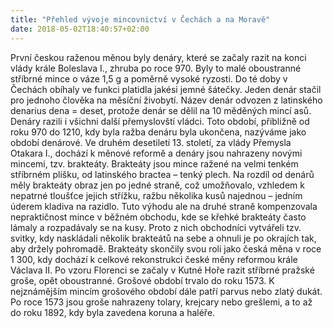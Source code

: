 ```yaml
---
title: "Přehled vývoje mincovnictví v Čechách a na Moravě"
date: 2018-05-02T18:40:57+02:00
---
```


První českou raženou měnou byly denáry, které se začaly razit na konci vlády krále Boleslava I., zhruba po roce 970. Byly to malé oboustranné stříbrné mince o váze 1,5 g a poměrně vysoké ryzosti. Do té doby v Čechách obíhaly ve funkci platidla jakési jemné šátečky. Jeden denár stačil pro jednoho člověka na měsíční živobytí. Název denár odvozen z latinského denarius dena = deset, protože denár se dělil na 10 měděných mincí asů.
Denáry razili i všichni další přemyslovští vládci. Toto období, přibližně od roku 970 do 1210, kdy byla ražba denáru byla ukončena, nazýváme jako období denárové. Ve druhém desetiletí 13. století, za vlády Přemysla Otakara I., dochází k měnové reformě a denáry jsou nahrazeny novými mincemi, tzv. brakteáty. Brakteáty jsou mince ražené na velmi tenkém stříbrném plíšku, od latinského bractea – tenký plech. Na rozdíl od denárů měly brakteáty obraz jen po jedné straně, což umožňovalo, vzhledem k nepatrné tloušťce jejich střížku, ražbu několika kusů najednou – jedním úderem kladiva na razidlo. Tuto výhodu ale na druhé straně kompenzovala nepraktičnost mince v běžném obchodu, kde se křehké brakteáty často lámaly a rozpadávaly se na kusy. Proto z nich obchodníci vytvářeli tzv. svitky, kdy naskládali několik brakteátů na sebe a ohnuli je po okrajích tak, aby držely pohromadě.
Brakteáty skončily svou roli jako česká měna v roce 1 300, kdy dochází k celkové rekonstrukci české měny reformou krále Václava II. Po vzoru Florenci se začaly v Kutné Hoře razit stříbrné pražské groše, opět oboustranné. Grošové období trvalo do roku 1573. K nejznámějším mincím grošového období dále patří parvus nebo zlatý dukát.
Po roce 1573 jsou groše nahrazeny tolary, krejcary nebo grešlemi, a to až do roku 1892, kdy byla zavedena koruna a haléře.
